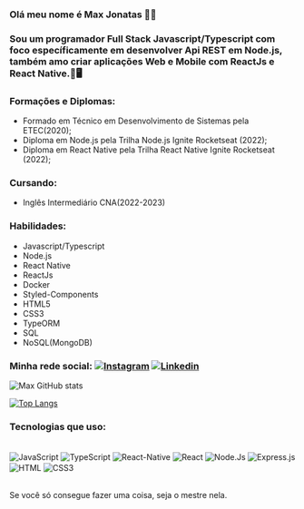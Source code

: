 ### Olá meu nome é Max Jonatas 👋🤖
### Sou um programador Full Stack Javascript/Typescript com foco específicamente em desenvolver Api REST em Node.js, também amo criar aplicações Web e Mobile com ReactJs e React Native.📱🖥️

### Formações e Diplomas:

* Formado em Técnico em Desenvolvimento de Sistemas pela ETEC(2020);
* Diploma em Node.js pela Trilha Node.js Ignite Rocketseat (2022);
* Diploma em React Native pela Trilha React Native Ignite Rocketseat (2022);

### Cursando:
* Inglês Intermediário CNA(2022-2023)

### Habilidades:
* Javascript/Typescript
* Node.js
* React Native
* ReactJs
* Docker
* Styled-Components
* HTML5
* CSS3
* TypeORM
* SQL
* NoSQL(MongoDB)

### Minha rede social:  [![Instagram](https://img.shields.io/badge/Instagram-E4405F?style=for-the-badge&logo=instagram&logoColor=white)](https://www.instagram.com/max.jonatas/) [![Linkedin](https://img.shields.io/badge/Linkedin-0ea5e9?style=for-the-badge&logo=Linkedin&logoColor=white)](www.linkedin.com/in/max-jonatas)


![Max GitHub stats](https://github-readme-stats.vercel.app/api?username=MaxiiXx23&show_icons=true&theme=tokyonight)

[![Top Langs](https://github-readme-stats.vercel.app/api/top-langs/?username=MaxiiXx23)](https://github.com/anuraghazra/github-readme-stats)

### Tecnologias que uso:
<div style="display: inline_block"> <br/>
    <img align="center" alt="JavaScript" src="https://img.shields.io/badge/JavaScript-F7DF1E?style=for-the-badge&logo=javascript&logoColor=black" />
    <img align="center" alt="TypeScript" src="https://img.shields.io/badge/TypeScript-007ACC?style=for-the-badge&logo=typescript&logoColor=white" />
    <img align="center" alt="React-Native" src="https://img.shields.io/badge/React_Native-20232A?style=for-the-badge&logo=react&logoColor=61DAFB" />
    <img align="center" alt="React" src="https://img.shields.io/badge/React-20232A?style=for-the-badge&logo=react&logoColor=61DAFB" />
    <img align="center" alt="Node.Js" src="https://img.shields.io/badge/Node.js-43853D?style=for-the-badge&logo=node.js&logoColor=white" />
    <img align="center" alt="Express.js" src="https://img.shields.io/badge/Express.js-404D59?style=for-the-badge" />
    <img align="center" alt="HTML" src="https://img.shields.io/badge/HTML5-E34F26?style=for-the-badge&logo=html5&logoColor=white" />
    <img align="center" alt="CSS3" src="https://img.shields.io/badge/CSS3-1572B6?style=for-the-badge&logo=css3&logoColor=white" />
</div><br/>

Se você só consegue fazer uma coisa, seja o mestre nela.
